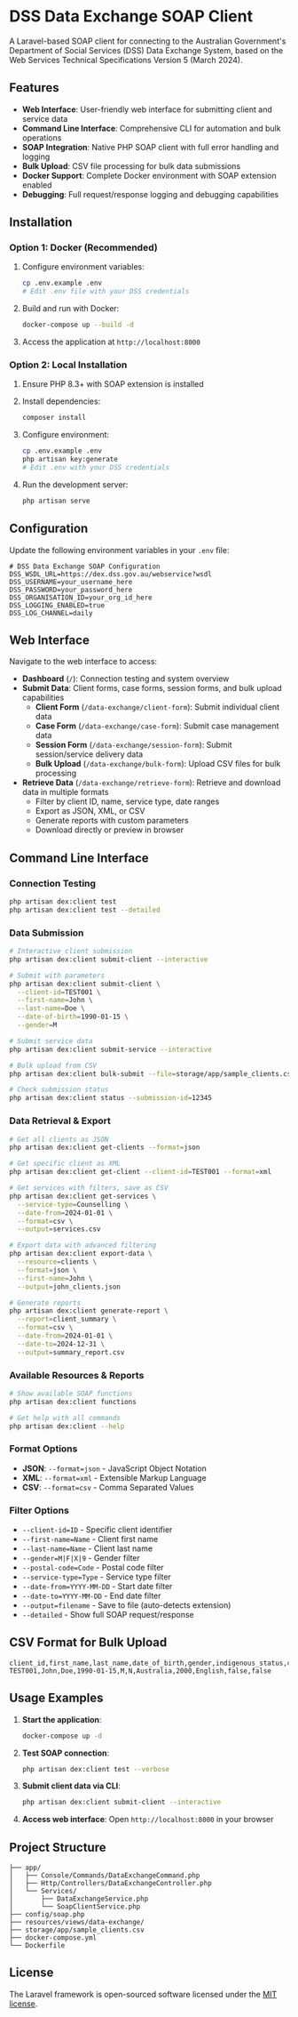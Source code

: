 # DSS Data Exchange SOAP Client

A Laravel-based SOAP client for connecting to the Australian Government's Department of Social Services (DSS) Data Exchange System, based on the Web Services Technical Specifications Version 5 (March 2024).

## Features

- **Web Interface**: User-friendly web interface for submitting client and service data
- **Command Line Interface**: Comprehensive CLI for automation and bulk operations
- **SOAP Integration**: Native PHP SOAP client with full error handling and logging
- **Bulk Upload**: CSV file processing for bulk data submissions
- **Docker Support**: Complete Docker environment with SOAP extension enabled
- **Debugging**: Full request/response logging and debugging capabilities

## Installation

### Option 1: Docker (Recommended)

1. Configure environment variables:

   ```bash
   cp .env.example .env
   # Edit .env file with your DSS credentials
   ```

2. Build and run with Docker:

   ```bash
   docker-compose up --build -d
   ```

3. Access the application at `http://localhost:8000`

### Option 2: Local Installation

1. Ensure PHP 8.3+ with SOAP extension is installed
2. Install dependencies:

   ```bash
   composer install
   ```

3. Configure environment:

   ```bash
   cp .env.example .env
   php artisan key:generate
   # Edit .env with your DSS credentials
   ```

4. Run the development server:
   ```bash
   php artisan serve
   ```

## Configuration

Update the following environment variables in your `.env` file:

```env
# DSS Data Exchange SOAP Configuration
DSS_WSDL_URL=https://dex.dss.gov.au/webservice?wsdl
DSS_USERNAME=your_username_here
DSS_PASSWORD=your_password_here
DSS_ORGANISATION_ID=your_org_id_here
DSS_LOGGING_ENABLED=true
DSS_LOG_CHANNEL=daily
```

## Web Interface

Navigate to the web interface to access:

- **Dashboard** (`/`): Connection testing and system overview
- **Submit Data**: Client forms, case forms, session forms, and bulk upload capabilities
  - **Client Form** (`/data-exchange/client-form`): Submit individual client data
  - **Case Form** (`/data-exchange/case-form`): Submit case management data
  - **Session Form** (`/data-exchange/session-form`): Submit session/service delivery data
  - **Bulk Upload** (`/data-exchange/bulk-form`): Upload CSV files for bulk processing
- **Retrieve Data** (`/data-exchange/retrieve-form`): Retrieve and download data in multiple formats
  - Filter by client ID, name, service type, date ranges
  - Export as JSON, XML, or CSV
  - Generate reports with custom parameters
  - Download directly or preview in browser

## Command Line Interface

### Connection Testing

```bash
php artisan dex:client test
php artisan dex:client test --detailed
```

### Data Submission

```bash
# Interactive client submission
php artisan dex:client submit-client --interactive

# Submit with parameters
php artisan dex:client submit-client \
  --client-id=TEST001 \
  --first-name=John \
  --last-name=Doe \
  --date-of-birth=1990-01-15 \
  --gender=M

# Submit service data
php artisan dex:client submit-service --interactive

# Bulk upload from CSV
php artisan dex:client bulk-submit --file=storage/app/sample_clients.csv

# Check submission status
php artisan dex:client status --submission-id=12345
```

### Data Retrieval & Export

```bash
# Get all clients as JSON
php artisan dex:client get-clients --format=json

# Get specific client as XML
php artisan dex:client get-client --client-id=TEST001 --format=xml

# Get services with filters, save as CSV
php artisan dex:client get-services \
  --service-type=Counselling \
  --date-from=2024-01-01 \
  --format=csv \
  --output=services.csv

# Export data with advanced filtering
php artisan dex:client export-data \
  --resource=clients \
  --format=json \
  --first-name=John \
  --output=john_clients.json

# Generate reports
php artisan dex:client generate-report \
  --report=client_summary \
  --format=csv \
  --date-from=2024-01-01 \
  --date-to=2024-12-31 \
  --output=summary_report.csv
```

### Available Resources & Reports

```bash
# Show available SOAP functions
php artisan dex:client functions

# Get help with all commands
php artisan dex:client --help
```

### Format Options

- **JSON**: `--format=json` - JavaScript Object Notation
- **XML**: `--format=xml` - Extensible Markup Language
- **CSV**: `--format=csv` - Comma Separated Values

### Filter Options

- `--client-id=ID` - Specific client identifier
- `--first-name=Name` - Client first name
- `--last-name=Name` - Client last name
- `--gender=M|F|X|9` - Gender filter
- `--postal-code=Code` - Postal code filter
- `--service-type=Type` - Service type filter
- `--date-from=YYYY-MM-DD` - Start date filter
- `--date-to=YYYY-MM-DD` - End date filter
- `--output=filename` - Save to file (auto-detects extension)
- `--detailed` - Show full SOAP request/response

## CSV Format for Bulk Upload

```csv
client_id,first_name,last_name,date_of_birth,gender,indigenous_status,country_of_birth,postal_code,primary_language,interpreter_required,disability_flag
TEST001,John,Doe,1990-01-15,M,N,Australia,2000,English,false,false
```

## Usage Examples

1. **Start the application**:

   ```bash
   docker-compose up -d
   ```

2. **Test SOAP connection**:

   ```bash
   php artisan dex:client test --verbose
   ```

3. **Submit client data via CLI**:

   ```bash
   php artisan dex:client submit-client --interactive
   ```

4. **Access web interface**:
   Open `http://localhost:8000` in your browser

## Project Structure

```
├── app/
│   ├── Console/Commands/DataExchangeCommand.php
│   ├── Http/Controllers/DataExchangeController.php
│   └── Services/
│       ├── DataExchangeService.php
│       └── SoapClientService.php
├── config/soap.php
├── resources/views/data-exchange/
├── storage/app/sample_clients.csv
├── docker-compose.yml
└── Dockerfile
```

## License

The Laravel framework is open-sourced software licensed under the [MIT license](https://opensource.org/licenses/MIT).
